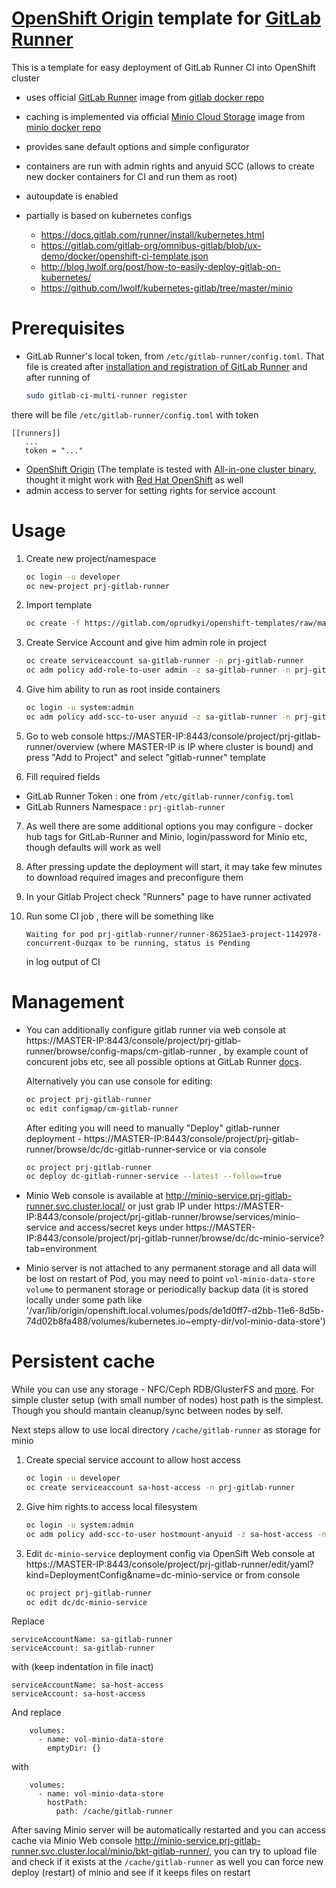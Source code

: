 [OpenShift Origin](https://www.openshift.org/) template for [GitLab Runner](https://gitlab.com/gitlab-org/gitlab-ci-multi-runner)
==============

This is a template for easy deployment of GitLab Runner CI into OpenShift cluster 

 - uses official [GitLab Runner](https://gitlab.com/gitlab-org/gitlab-ci-multi-runner) image from [gitlab docker repo](https://hub.docker.com/r/gitlab/gitlab-runner/) 
 - caching is implemented via official [Minio Cloud Storage](https://www.minio.io/) image from [minio docker repo](https://hub.docker.com/r/minio/minio/)
 - provides sane default options and simple configurator
 - containers are run with admin rights and anyuid SCC (allows to create new docker containers for CI and run them as root)
 - autoupdate is enabled 
 - partially is based on kubernetes configs 
	
	- https://docs.gitlab.com/runner/install/kubernetes.html
	- https://gitlab.com/gitlab-org/omnibus-gitlab/blob/ux-demo/docker/openshift-ci-template.json
	- http://blog.lwolf.org/post/how-to-easily-deploy-gitlab-on-kubernetes/
	- https://github.com/lwolf/kubernetes-gitlab/tree/master/minio

Prerequisites 
==============

 - GitLab Runner's local token, from `/etc/gitlab-runner/config.toml`. That file is created after 
 [installation and registration of GitLab Runner](https://docs.gitlab.com/runner/install/)
 and after running of 
	```sh
	sudo gitlab-ci-multi-runner register
	```
 there will be file `/etc/gitlab-runner/config.toml` with token 
 ```
[[runners]]
	...
	token = "..."
 ```

 - [OpenShift Origin](https://www.openshift.org/) (The template is tested with [All-in-one cluster binary](https://github.com/openshift/origin/blob/master/docs/cluster_up_down.md), thought it might work with [Red Hat OpenShift](https://www.openshift.com/) as well
 - admin access to server for setting rights for service account 


Usage
==============

1. Create new project/namespace 

	```sh
	oc login -u developer
	oc new-project prj-gitlab-runner
	```

2. Import template

	```sh
	oc create -f https://gitlab.com/oprudkyi/openshift-templates/raw/master/gitlab-runner/gitlab-runner.yaml -n prj-gitlab-runner
	```

3. Create Service Account and give him admin role in project

	```sh
	oc create serviceaccount sa-gitlab-runner -n prj-gitlab-runner
	oc adm policy add-role-to-user admin -z sa-gitlab-runner -n prj-gitlab-runner 
	```

4. Give him ability to run as root inside containers 

	```sh
	oc login -u system:admin
	oc adm policy add-scc-to-user anyuid -z sa-gitlab-runner -n prj-gitlab-runner
	```

5. Go to web console https://MASTER-IP:8443/console/project/prj-gitlab-runner/overview (where MASTER-IP is IP where cluster is bound) and press "Add to Project" and select "gitlab-runner" template

6. Fill required fields
  - GitLab Runner Token : one from `/etc/gitlab-runner/config.toml`
  - GitLab Runners Namespace : `prj-gitlab-runner`

7. As well there are some additional options you may configure - docker hub tags for GitLab-Runner and Minio, login/password for Minio etc, though defaults will work as well

8. After pressing update the deployment will start, it may take few minutes to download required images and preconfigure them 

9. In your Gitlab Project check "Runners" page to have runner activated 

10. Run some CI job , there will be something like 

	```
	Waiting for pod prj-gitlab-runner/runner-86251ae3-project-1142978-concurrent-0uzqax to be running, status is Pending
	```
	in log output of CI 

Management
==============

- You can additionally configure gitlab runner via web console at https://MASTER-IP:8443/console/project/prj-gitlab-runner/browse/config-maps/cm-gitlab-runner , by example count of concurent jobs etc, see all possible options at GitLab Runner [docs](https://docs.gitlab.com/runner/configuration/advanced-configuration.html).

	Alternatively you can use console for editing:
	```sh
	oc project prj-gitlab-runner
	oc edit configmap/cm-gitlab-runner
	```

	After editing you will need to manually "Deploy" gitlab-runner deployment - https://MASTER-IP:8443/console/project/prj-gitlab-runner/browse/dc/dc-gitlab-runner-service or via console 
	```sh
	oc project prj-gitlab-runner
	oc deploy dc-gitlab-runner-service --latest --follow=true
	```

- Minio Web console is available at http://minio-service.prj-gitlab-runner.svc.cluster.local/ or just grab IP under https://MASTER-IP:8443/console/project/prj-gitlab-runner/browse/services/minio-service and access/secret keys under https://MASTER-IP:8443/console/project/prj-gitlab-runner/browse/dc/dc-minio-service?tab=environment

- Minio server is not attached to any permanent storage and all data will be lost on restart of Pod, you may need to point `vol-minio-data-store volume` to permanent storage or periodically backup data 
(it is stored locally under some path like '/var/lib/origin/openshift.local.volumes/pods/de1d0ff7-d2bb-11e6-8d5b-74d02b8fa488/volumes/kubernetes.io~empty-dir/vol-minio-data-store')

	
Persistent cache 
==============

While you can use any storage - NFC/Ceph RDB/GlusterFS and [more](https://docs.openshift.org/latest/install_config/persistent_storage/index.html). 
For simple cluster setup (with small number of nodes) host path is the simplest. Though you should mantain cleanup/sync between nodes by self. 

Next steps allow to use local directory `/cache/gitlab-runner` as storage for minio 

1. Create special service account to allow host access

	```sh
	oc login -u developer
	oc create serviceaccount sa-host-access -n prj-gitlab-runner
	```

2. Give him rights to access local filesystem

	```sh
	oc login -u system:admin
	oc adm policy add-scc-to-user hostmount-anyuid -z sa-host-access -n prj-gitlab-runner
	```
3. Edit `dc-minio-service` deployment config via OpenSift Web console 
at https://MASTER-IP:8443/console/project/prj-gitlab-runner/edit/yaml?kind=DeploymentConfig&name=dc-minio-service 
or from console 
	```sh
	oc project prj-gitlab-runner
	oc edit dc/dc-minio-service
	```
  
  Replace
  ```
  serviceAccountName: sa-gitlab-runner
  serviceAccount: sa-gitlab-runner
  ```

  with (keep indentation in file inact)
  ```
  serviceAccountName: sa-host-access
  serviceAccount: sa-host-access
  ```

  And replace 
  ```
      volumes:
        - name: vol-minio-data-store
          emptyDir: {}
  ```

  with 
  ```
      volumes:
        - name: vol-minio-data-store
          hostPath: 
            path: /cache/gitlab-runner
  ```

  After saving Minio server will be automatically restarted and you can access cache via 
  Minio Web console http://minio-service.prj-gitlab-runner.svc.cluster.local/minio/bkt-gitlab-runner/, 
  you can try to upload file and check if it exists at the `/cache/gitlab-runner`
  as well you can force new deploy (restart) of minio and see if it keeps files on restart
